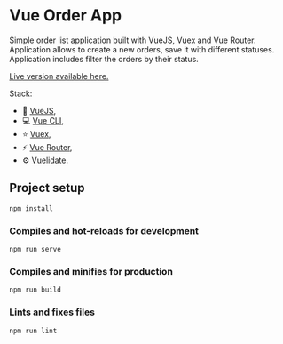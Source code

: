 # Vue Order App

Simple order list application built with VueJS, Vuex and Vue Router. Application allows to create a new orders, save it with different statuses. Application includes filter the orders by their status.

[Live version available here.](https://)

Stack:

- 🚀 [VueJS](https://vuejs.org/),
- 💻 [Vue CLI](https://cli.vuejs.org/),
- ⭐ [Vuex](https://vuex.vuejs.org/),
- ⚡ [Vue Router](https://router.vuejs.org/),
- ⚙️ [Vuelidate](https://vuelidate.js.org/).

## Project setup

```
npm install
```

### Compiles and hot-reloads for development

```
npm run serve
```

### Compiles and minifies for production

```
npm run build
```

### Lints and fixes files

```
npm run lint
```
